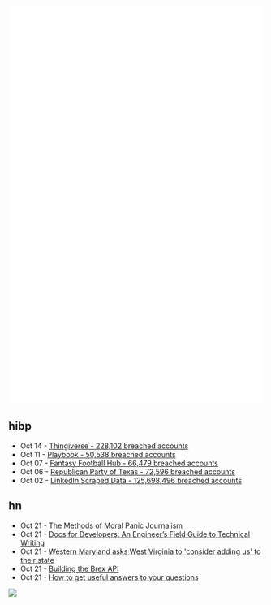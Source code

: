 ![Metrics](https://raw.githubusercontent.com/phixion/phixion/master/metrics.svg)

## hibp

<!--
for https://github.com/phixion/phixion/blob/main/.github/workflows/feeds.yml
-->
<!--START_SECTION:haveibeenpwnd-->
- Oct 14 - [Thingiverse - 228,102 breached accounts](https://haveibeenpwned.com/PwnedWebsites#Thingiverse)
- Oct 11 - [Playbook - 50,538 breached accounts](https://haveibeenpwned.com/PwnedWebsites#Playbook)
- Oct 07 - [Fantasy Football Hub - 66,479 breached accounts](https://haveibeenpwned.com/PwnedWebsites#FantasyFootballHub)
- Oct 06 - [Republican Party of Texas - 72,596 breached accounts](https://haveibeenpwned.com/PwnedWebsites#RepublicanPartyOfTexas)
- Oct 02 - [LinkedIn Scraped Data - 125,698,496 breached accounts](https://haveibeenpwned.com/PwnedWebsites#LinkedInScrape)
<!--END_SECTION:haveibeenpwnd-->

## hn

<!--
for https://github.com/phixion/phixion/blob/main/.github/workflows/feeds.yml
-->
<!--START_SECTION:hn-->
- Oct 21 - [The Methods of Moral Panic Journalism](https://michaelhobbes.substack.com/p/moral-panic-journalism)
- Oct 21 - [Docs for Developers: An Engineer’s Field Guide to Technical Writing](https://www.apress.com/gp/book/9781484272169)
- Oct 21 - [Western Maryland asks West Virginia to 'consider adding us' to their state](https://www.baltimoresun.com/politics/bs-md-pol-western-md-wv-20211021-iyugtyt72rfzjlkzt4jigs2wky-story.html)
- Oct 21 - [Building the Brex API](https://building.brex.com/building-the-brex-api-52dcb26cacc8?gi=a8b7e7a3a9bc)
- Oct 21 - [How to get useful answers to your questions](https://jvns.ca/blog/2021/10/21/how-to-get-useful-answers-to-your-questions/)
<!--END_SECTION:hn-->

<!--
for https://yhype.me
-->
![](https://hit.yhype.me/github/profile?user_id=13013670)
